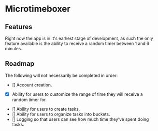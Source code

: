 # Microtimeboxer

## Features
Right now the app is in it's earliest stage of development, as such the only feature available is the ability to receive a random timer between 1 and 6 minutes.

## Roadmap
The following will not necessarily be completed in order:

- [] Account creation.
- [x] Ability for users to customize the range of time they will receive a random timer for.
- [] Ability for users to create tasks.
- [] Ability for users to organize tasks into buckets. 
- [] Logging so that users can see how much time they’ve spent doing tasks.
